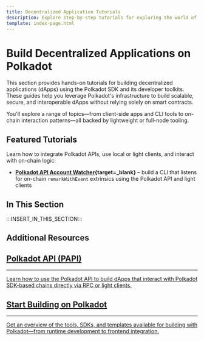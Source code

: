 ```yaml
---
title: Decentralized Application Tutorials  
description: Explore step-by-step tutorials for exploring the world of building decentralized applications using the toolkits that Polkadot provides.  
template: index-page.html  
---
```


# Build Decentralized Applications on Polkadot

This section provides hands-on tutorials for building decentralized applications (dApps) using the Polkadot SDK and its developer toolkits. These guides help you leverage Polkadot's infrastructure to build scalable, secure, and interoperable dApps without relying solely on smart contracts.

You'll explore a range of topics—from client-side apps and CLI tools to on-chain interaction patterns—all backed by lightweight or full-node tooling.

## Featured Tutorials

Learn how to integrate Polkadot APIs, use local or light clients, and interact with on-chain logic:

- **[Polkadot API Account Watcher](/tutorials/dapps/papi-account-watcher/){target=\_blank}** – build a CLI that listens for on-chain `remarkWithEvent` extrinsics using the Polkadot API and light clients

## In This Section

:::INSERT_IN_THIS_SECTION:::

## Additional Resources

<div class="subsection-wrapper">
  <div class="card">
    <a href="/develop/toolkit/api-libraries/papi/">
      <h2 class="title">Polkadot API (PAPI)</h2>
      <hr>
      <p class="description">Learn how to use the Polkadot API to build dApps that interact with Polkadot SDK-based chains directly via RPC or light clients.</p>
    </a>
  </div>
  <div class="card">
    <a href="/develop/">
      <h2 class="title">Start Building on Polkadot</h2>
      <hr>
      <p class="description">Get an overview of the tools, SDKs, and templates available for building with Polkadot—from runtime development to frontend integration.</p>
    </a>
  </div>
</div>
